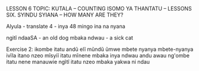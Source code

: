 LESSON 6
TOPIC: KUTALA – COUNTING
ISOMO YA THANTATU – LESSONS SIX. SYINDU SYIANA – HOW MANY ARE THEY?


Alyula - translate
4 - inya
48 mingo ina na nyana

ngitĩ ndaaSA - an old dog
mbaka ndwau - a sick cat

Exercise 2:
ikombe itatu
andũ elĩ
mũndũ ũmwe
mbete nyanya 
mbete-nyanya 
ivĩla itano nzeo
mĩsyiĩ itatu mĩnene
mbaka inya ndwau
andu awau
ng'ombe itatu nene
manauwie ngĩtĩ itatu nzeo
mbaka yakwa ni ndau